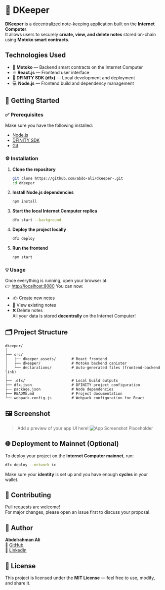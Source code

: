 # 📝 DKeeper

**DKeeper** is a decentralized note-keeping application built on the **Internet Computer**.  
It allows users to securely **create, view, and delete notes** stored on-chain using **Motoko smart contracts**.

## Technologies Used

- 🧠 **Motoko** — Backend smart contracts on the Internet Computer
- ⚛️ **React.js** — Frontend user interface
- 🧩 **DFINITY SDK (dfx)** — Local development and deployment
- 💻 **Node.js** — Frontend build and dependency management

## 🧰 Getting Started

### ✅ Prerequisites

Make sure you have the following installed:

- [Node.js](https://nodejs.org/)
- [DFINITY SDK](https://internetcomputer.org/docs/current/developer-docs/getting-started/install/)
- [Git](https://git-scm.com/)

### ⚙️ Installation

1. **Clone the repository**
   ```bash
   git clone https://github.com/abdo-ali/dKeeper-.git
   cd dKeeper
   ```
2. **Install Node.js dependencies**
   ```bash
   npm install
   ```
3. **Start the local Internet Computer replica**
   ```bash
   dfx start --background
   ```
4. **Deploy the project locally**
   ```bash
   dfx deploy
   ```
5. **Run the frontend**
   ```bash
   npm start
   ```

### 💡 Usage

Once everything is running, open your browser at:  
👉 [http://localhost:8080](http://localhost:8080)
You can now:

- ✍️ Create new notes
- 📖 View existing notes
- ❌ Delete notes  
  All your data is stored **decentrally** on the Internet Computer!

## 🗂️ Project Structure

```
dkeeper/
│
├── src/
│   ├── dkeeper_assets/       # React frontend
│   ├── dkeeper/              # Motoko backend canister
│   └── declarations/         # Auto-generated files (frontend-backend link)
│
├── .dfx/                     # Local build outputs
├── dfx.json                  # DFINITY project configuration
├── package.json              # Node dependencies
├── README.md                 # Project documentation
└── webpack.config.js         # Webpack configuration for React
```

## 🖼️ Screenshot

> Add a preview of your app UI here!
> ![App Screenshot Placeholder](./images/dkeeper-screenshot.png)

## 🌐 Deployment to Mainnet (Optional)

To deploy your project on the **Internet Computer mainnet**, run:

```bash
dfx deploy --network ic
```

Make sure your **identity** is set up and you have enough **cycles** in your wallet.

## 🤝 Contributing

Pull requests are welcome!  
For major changes, please open an issue first to discuss your proposal.

## 👤 Author

**Abdelrahman Ali**  
🔗 [GitHub](https://github.com/abdo-ali)  
🔗 [LinkedIn](https://www.linkedin.com/in/abdelrahman-ali-04664a185/)

## 📄 License

This project is licensed under the **MIT License** — feel free to use, modify, and share it.
